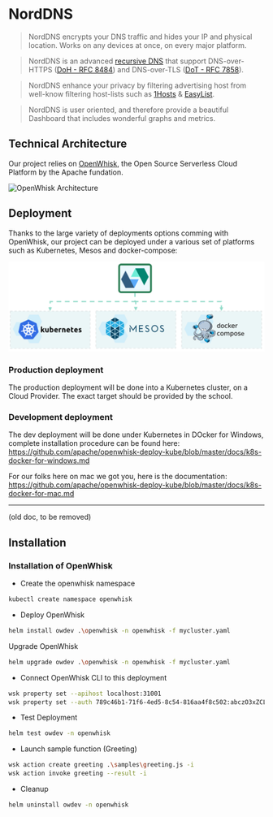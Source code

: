 # NordDNS
> NordDNS encrypts your DNS traffic and hides your IP and physical location. Works on any devices at once, on every major platform.

> NordDNS is an advanced [recursive DNS](https://www.cloudflare.com/learning/dns/what-is-recursive-dns/) that support DNS-over-HTTPS ([DoH - RFC 8484](https://tools.ietf.org/html/rfc8484)) and DNS-over-TLS ([DoT - RFC 7858](https://tools.ietf.org/html/rfc7858)).

> NordDNS enhance your privacy by filtering advertising host from well-know filtering host-lists such as [1Hosts](https://badmojr.github.io/1Hosts/) & [EasyList](https://easylist.to/).

> NordDNS is user oriented, and therefore provide a beautiful Dashboard that includes wonderful graphs and metrics.

## Technical Architecture
Our project relies on [OpenWhisk](https://openwhisk.apache.org/), the Open Source Serverless Cloud Platform by the Apache fundation.

![OpenWhisk Architecture](./artefacts/openwhisk-architecture.png)


## Deployment
Thanks to the large variety of deployments options comming with OpenWhisk, our project can be deployed under a various set of platforms such as Kubernetes, Mesos and docker-compose:

![OpenWhisk Deployments Options](./artefacts/openwhisk-deployments-options.png)

### Production deployment
The production deployment will be done into a Kubernetes cluster, on a Cloud Provider. The exact target should be provided by the school.

### Development deployment
The dev deployment will be done under Kubernetes in DOcker for Windows, complete installation procedure can be found here: https://github.com/apache/openwhisk-deploy-kube/blob/master/docs/k8s-docker-for-windows.md

For our folks here on mac we got you, here is the documentation: https://github.com/apache/openwhisk-deploy-kube/blob/master/docs/k8s-docker-for-mac.md

---
(old doc, to be removed)
## Installation
### Installation of OpenWhisk
- Create the openwhisk namespace
```bash
kubectl create namespace openwhisk
```

- Deploy OpenWhisk
```bash
helm install owdev .\openwhisk -n openwhisk -f mycluster.yaml
```

Upgrade OpenWhisk
```bash
helm upgrade owdev .\openwhisk -n openwhisk -f mycluster.yaml
```

- Connect OpenWhisk CLI to this deployment
```bash 
wsk property set --apihost localhost:31001
wsk property set --auth 789c46b1-71f6-4ed5-8c54-816aa4f8c502:abczO3xZCLrMN6v2BKK1dXYFpXlPkccOFqm12CdAsMgRU4VrNZ9lyGVCGuMDGIwP
```

- Test Deployment
```bash
helm test owdev -n openwhisk
```

- Launch sample function (Greeting)
```bash
wsk action create greeting .\samples\greeting.js -i
wsk action invoke greeting --result -i
```

- Cleanup
```bash
helm uninstall owdev -n openwhisk
```
